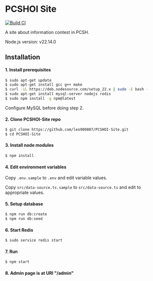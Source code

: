 # PCSHOI Site

[![Build CI](https://github.com/leo900807/PCSHOI-Site/actions/workflows/Build-CI.yml/badge.svg)](https://github.com/leo900807/PCSHOI-Site/actions/workflows/Build-CI.yml)

A site about information contest in PCSH.  

Node.js version: v22.14.0

## Installation

#### 1. Install prerequisites

```bash
$ sudo apt-get update
$ sudo apt-get install gcc g++ make
$ curl -sL https://deb.nodesource.com/setup_22.x | sudo -E bash -
$ sudo apt-get install mysql-server nodejs redis
$ sudo npm install -g npm@latest
```

Configure MySQL before doing step 2.

#### 2. Clone PCSHOI-Site repo

```bash
$ git clone https://github.com/leo900807/PCSHOI-Site.git
$ cd PCSHOI-Site
```

#### 3. Install node modules

```bash
$ npm install
```

#### 4. Edit environment variables

Copy `.env.sample` to `.env` and edit variable values.  

Copy `src/data-source.ts.sample` to `src/data-source.ts` and edit to appropriate values.

#### 5. Setup database

```bash
$ npm run db:create
$ npm run db:seed
```

#### 6. Start Redis

```bash
$ sudo service redis start
```

#### 7. Run

```bash
$ npm start
```

#### 8. Admin page is at URI "/admin"
